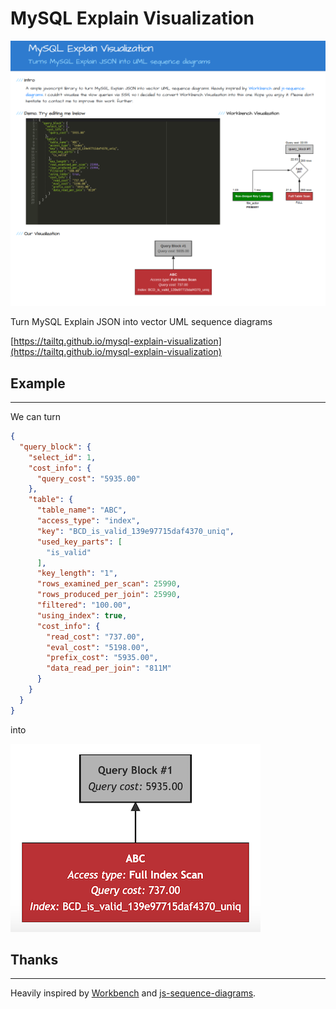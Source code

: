 # MySQL Explain Visualization

![Image](public/introduction.png)

Turn MySQL Explain JSON into vector UML sequence diagrams

[https://tailtq.github.io/mysql-explain-visualization](https://tailtq.github.io/mysql-explain-visualization)


## Example
---
We can turn
```json
{
  "query_block": {
    "select_id": 1,
    "cost_info": {
      "query_cost": "5935.00"
    },
    "table": {
      "table_name": "ABC",
      "access_type": "index",
      "key": "BCD_is_valid_139e97715daf4370_uniq",
      "used_key_parts": [
        "is_valid"
      ],
      "key_length": "1",
      "rows_examined_per_scan": 25990,
      "rows_produced_per_join": 25990,
      "filtered": "100.00",
      "using_index": true,
      "cost_info": {
        "read_cost": "737.00",
        "eval_cost": "5198.00",
        "prefix_cost": "5935.00",
        "data_read_per_join": "811M"
      }
    }
  }
}
```

into

![Image](public/visualization.png)


## Thanks
---
Heavily inspired by [Workbench](https://www.mysql.com/products/workbench/) and [js-sequence-diagrams](https://bramp.github.io/js-sequence-diagrams/).
